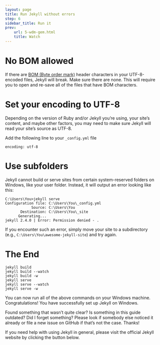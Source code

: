 ```yaml
---
layout: page
title: Run Jekyll without errors
step: 6
sidebar_title: Run it
prev:
    url: 5-wdm-gem.html
    title: Watch
---
```


# No BOM allowed
If there are <a href="https://en.wikipedia.org/wiki/Byte_order_mark">BOM (Byte order mark)</a> header characters in your UTF-8-encoded files, Jekyll will break. Make sure there are none. This will require you to open and re-save all of the files that have BOM characters.

# Set your encoding to UTF-8
Depending on the version of Ruby and/or Jekyll you’re using, your site’s content, and maybe other factors, you may need to make sure Jekyll will read your site’s source as UTF-8.

Add the following line to your `_config.yml` file

```
encoding: utf-8
```

# Use subfolders
Jekyll cannot build or serve sites from certain system-reserved folders on Windows, like your user folder. Instead, it will output an error looking like this:

```
C:\Users\You>jekyll serve
Configuration file: C:\Users\You\_config.yml
            Source: C:\Users\You
       Destination: C:\Users\You\_site
      Generating...
jekyll 2.4.0 | Error: Permission denied - .
```

If you encounter such an error, simply move your site to a subdirectory (e.g., `C:\Users\You\awesome-jekyll-site`) and try again.

# The End

```
jekyll build
jekyll build --watch
jekyll build -w
jekyll serve
jekyll serve --watch
jekyll serve -w
```

You can now run all of the above commands on your Windows machine. Congratulations! You have successfully set up Jekyll on Windows.

Found something that wasn’t quite clear? Is something in this guide outdated? Did I forget something? Please look if somebody else noticed it already or file a new issue on GitHub if that’s not the case. Thanks!

If you need help with using Jekyll in general, please visit the official Jekyll website by clicking the button below.